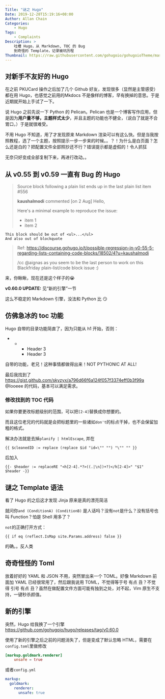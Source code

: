```yaml
---
Title: "谜之 Hugo"
Date: 2019-12-28T15:19:16+08:00
Author: Allan Chain
Categories:
    - Hugo
Tags: 
    - Complaints
Description: >
    吐槽 Hugo，从 Markdown, TOC 的 Bug
    到奇怪的 Template，记录被坑历程
Thumbnail: https://raw.githubusercontent.com/gohugoio/gohugoioTheme/master/static/images/hugo-logo-wide.svg?sanitize=true
---
```


## 对新手不友好的 Hugo

在之前 PKUCard 操作之后加了几个 Github 好友，发现很多（显然是主管感受）都在用 Hugo，也感觉之前用的Mkdocs 不是像样的博客，早有换掉的意思。于是近期就开始上手试了一下。

说 Hugo 之前先说一下 Python 的 Pelican。Pelican 也是一个博客写作应用，但是因为**用户量不够，主题样式太少**，并且主题的功能也不健全，（说白了就是不合胃口，）于是就很难受。

不用 Hugo 不知道，用了才发现原来 Markdown 渲染可以有这么快。但是当我按照教程，选了一个主题，按照提示一步一步来的时候。。？！为什么是白页面？怎么还是白的？把配置文件全部照抄还不行？错误提示都是虚假的！令人抓狂

无奈只好变成全部复制下来，再进行改动。。

## 从 v0.55 到 v0.59 一直有 Bug 的 Hugo

> Source block following a plain list ends up in the last plain list item #556
> 
> **kaushalmodi** commented [on 2 Aug]
> Hello,
> 
> Here's a minimal example to reproduce the issue:
> 
> -   item 1
> -   item 2
> 
```
This block should be out of <ul>...</ul>
And also out of blockquote
```
> 
> Ref: https://discourse.gohugo.io/t/possible-regression-in-v0-55-5-regarding-lists-containing-code-blocks/18502/4?u=kaushalmodi
> 
> /cc @aignas as you seem to be the last person to work on this Blackfriday plain-list/code block issue :)

来，你瞅瞅，现在还是这个样子的:sob:

**v0.60.0 UPDATE:** 见“新的引擎”一节

这么不稳定的 Markdown 引擎，没法和 Python 比 :smirk:

## 仿佛急冰的 toc 功能

Hugo 自带的目录功能简直了，因为只能从 h1 开始，否则：

<ul><li><ul><li><ul><li>Header 3</li><li>Header 3</li></ul></li></ul></li></ul>

自带的功能，老兄！这种事情都做得出来！NOT PYTHONIC AT ALL!

最后我找到了<https://gist.github.com/skyzyx/a796d66f6a124f057f3374eff0b3f99a> @Iooeee 的代码，基本可以满足需求。

### 修改找到的 TOC 代码

如果你要更改标题级别的范围，可以把`[2-4]`替换成你想要的。

而且这位老兄的代码就是会把标题里的一些诸如`don't`的标点干掉，也不会保留加粗的格式。

解决办法就是去掉`planify | htmlEscape`, 并在
```
{{ $cleanedID := replace (replace $id "id=\"" "") "\"" "" }}
```
后加入
```
{{- $header := replaceRE "<h[2-4].*?>((.|\n])+?)</h[2-4]>" "$1" $header -}}
```

## 谜之 Template 语法

看了 Hugo 的之后这才发现 Jinja 原来是真的漂亮简洁

就问你`and (ConditionA) (ConditionB)` 是人话吗？没有`not`是什么？没有括号也叫 Function？怕是 Shell 用多了？

`not`的正确打开方式：
```
{{ if eq (reflect.IsMap site.Params.address) false }}
```

的确。。反人类

## 奇奇怪怪的 Toml

放着好好的 YAML 和 JSON 不用，突然冒出来一个 TOML。好像 Markdown 前面加 YAML 已经很常用了，然后跟我说用 TOML，不觉得等于号 有点 丑？不觉得 引号 有点 丑？虽然在做配置文件方面可能有独到之处，对不起，Vim 原生不支持，一键秒杀颜值。

## 新的引擎

突然，Hugo 给我换了一个引擎 <https://github.com/gohugoio/hugo/releases/tag/v0.60.0>

使用了新的引擎之后之前的问题消失了，但是变成了默认忽略 HTML，需要在`config.toml`里做修改

```toml
[markup.goldmark.renderer]
    unsafe = true
```

或者`config.yml`

```yaml
markup:
  goldmark:
    renderer:
      unsafe: true
```

